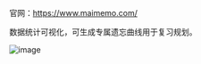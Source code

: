 官网：https://www.maimemo.com/

数据统计可视化，可生成专属遗忘曲线用于复习规划。

![image](https://user-images.githubusercontent.com/106364401/170816462-2d8fe361-6ff1-40da-a88c-5e63839b07de.png)
